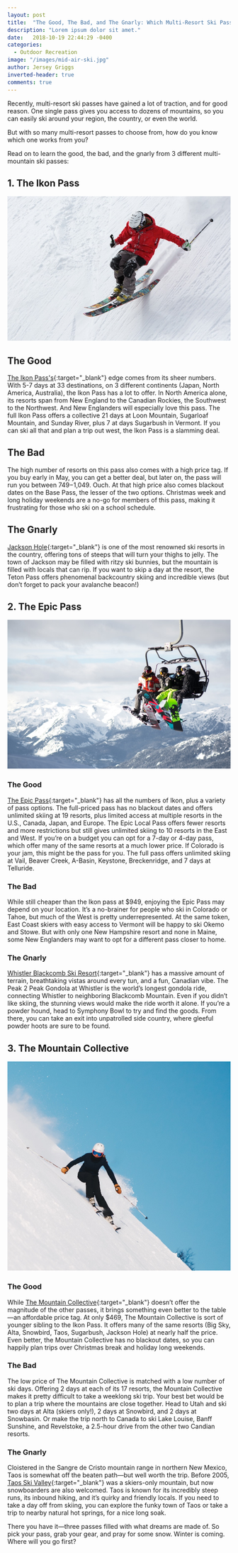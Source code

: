 ```yaml
---
layout: post
title:  "The Good, The Bad, and The Gnarly: Which Multi-Resort Ski Pass Should You Buy?"
description: "Lorem ipsum dolor sit amet."
date:   2018-10-19 22:44:29 -0400
categories:
  - Outdoor Recreation
image: "/images/mid-air-ski.jpg"
author: Jersey Griggs
inverted-header: true
comments: true
---
```



Recently, multi-resort ski passes have gained a lot of traction, and for good reason. One single pass gives you access to dozens of mountains, so you can easily ski around your region, the country, or even the world.

But with so many multi-resort passes to choose from, how do you know which one works from you?

Read on to learn the good, the bad, and the gnarly from 3 different multi-mountain ski passes:

## 1. The Ikon Pass

![This is alt text](/images/cool-man.jpg)

## The Good
[The Ikon Pass's](https://www.ikonpass.com/en){:target="_blank"} edge comes from its sheer numbers. With 5-7 days at 33 destinations, on 3 different continents (Japan, North America, Australia), the Ikon Pass has a lot to offer. In North America alone, its resorts span from New England to the Canadian Rockies, the Southwest to the Northwest. And New Englanders will especially love this pass. The full Ikon Pass offers a collective 21 days at Loon Mountain, Sugarloaf Mountain, and Sunday River, plus 7 at days Sugarbush in Vermont. If you can ski all that and plan a trip out west, the Ikon Pass is a slamming deal.

## The Bad
The high number of resorts on this pass also comes with a high price tag. If you buy early in May, you can get a better deal, but later on, the pass will run you between $749-$1,049. Ouch. At that high price also comes blackout dates on the Base Pass, the lesser of the two options. Christmas week and long holiday weekends are a no-go for members of this pass, making it frustrating for those who ski on a school schedule.


## The Gnarly
[Jackson Hole](https://www.whistlerblackcomb.com/){:target="_blank"}  is one of the most renowned ski resorts in the country, offering tons of steeps that will turn your thighs to jelly. The town of Jackson may be filled with ritzy ski bunnies, but the mountain is filled with locals that can rip. If you want to skip a day at the resort, the Teton Pass offers phenomenal backcountry skiing and incredible views (but don’t forget to pack your avalanche beacon!)

## 2. The Epic Pass

![This is alt text](/images/whistler.jpg)

### The Good
[The Epic Pass](https://www.epicpass.com/en){:target="_blank"}  has all the numbers of Ikon, plus a variety of pass options. The full-priced pass has no blackout dates and offers unlimited skiing at 19 resorts, plus limited access at multiple resorts in the U.S., Canada, Japan, and Europe. The Epic Local Pass offers fewer resorts and more restrictions but still gives unlimited skiing to 10 resorts in the East and West. If you’re on a budget you can opt for a 7-day or 4-day pass, which offer many of the same resorts at a much lower price.  If Colorado is your jam, this might be the pass for you. The full pass offers unlimited skiing at Vail, Beaver Creek, A-Basin, Keystone, Breckenridge, and 7 days at Telluride.

### The Bad
While still cheaper than the Ikon pass at $949, enjoying the Epic Pass may depend on your location. It’s a no-brainer for people who ski in Colorado or Tahoe, but much of the West is pretty underrepresented. At the same token, East Coast skiers with easy access to Vermont will be happy to ski Okemo and Stowe. But with only one New Hampshire resort and none in Maine, some New Englanders may want to opt for a different pass closer to home.

### The Gnarly
[Whistler Blackcomb Ski Resort](https://www.whistlerblackcomb.com/){:target="_blank"}  has a massive amount of terrain, breathtaking vistas around every tun, and a fun, Canadian vibe. The Peak 2 Peak Gondola at Whistler is the world’s longest gondola ride, connecting Whistler to neighboring Blackcomb Mountain. Even if you didn’t like skiing, the stunning views would make the ride worth it alone. If you’re a powder hound, head to Symphony Bowl to try and find the goods. From there, you can take an exit into unpatrolled side country, where gleeful powder hoots are sure to be found. 

## 3. The Mountain Collective

![This is alt text](/images/girl-skiing-2.jpg)

### The Good
While [The Mountain Collective](https://mountaincollective.com/){:target="_blank"}  doesn’t offer the magnitude of the other passes, it brings something even better to the table—an affordable price tag. At only $469, The Mountain Collective is sort of younger sibling to the Ikon Pass. It offers many of the same resorts (Big Sky, Alta, Snowbird, Taos, Sugarbush, Jackson Hole) at nearly half the price. Even better, the Mountain Collective has no blackout dates, so you can happily plan trips over Christmas break and holiday long weekends.

### The Bad
The low price of The Mountain Collective is matched with a low number of ski days. Offering 2 days at each of its 17 resorts, the Mountain Collective makes it pretty difficult to take a weeklong ski trip. Your best bet would be to plan a trip where the mountains are close together. Head to Utah and ski two days at Alta (skiers only!), 2 days at Snowbird, and 2 days at Snowbasin. Or make the trip north to Canada to ski Lake Louise, Banff Sunshine, and Revelstoke, a 2.5-hour drive from the other two Candian resorts.

### The Gnarly
Cloistered in the Sangre de Cristo mountain range in northern New Mexico, Taos is somewhat off the beaten path—but well worth the trip. Before 2005, [Taos Ski Valley](https://www.skitaos.com/){:target="_blank"}  was a skiers-only mountain, but now snowboarders are also welcomed. Taos is known for its incredibly steep runs, its inbound hiking, and it’s quirky and friendly locals. If you need to take a day off from skiing, you can explore the funky town of Taos or take a trip to nearby natural hot springs, for a nice long soak.

There you have it—three passes filled with what dreams are made of. So pick your pass, grab your gear, and pray for some snow. Winter is coming. Where will you go first?


